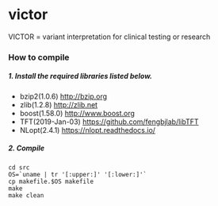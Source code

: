 # victor
VICTOR = variant interpretation for clinical testing or research

### How to compile

##### 1. Install the required libraries listed below.

* bzip2(1.0.6)		http://bzip.org
* zlib(1.2.8)		http://zlib.net
* boost(1.58.0)		http://www.boost.org
* TFT(2019-Jan-03)	https://github.com/fengbjlab/libTFT
* NLopt(2.4.1)		https://nlopt.readthedocs.io/

##### 2. Compile

```
cd src
OS=`uname | tr '[:upper:]' '[:lower:]'`
cp makefile.$OS makefile
make
make clean
```
